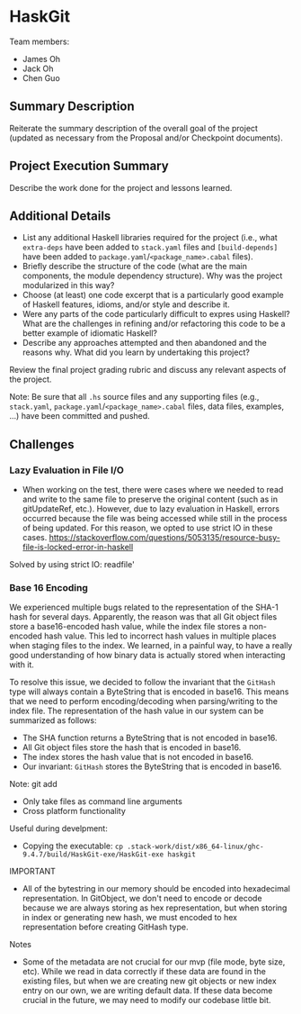 # HaskGit

Team members:

- James Oh
- Jack Oh
- Chen Guo

## Summary Description

Reiterate the summary description of the overall goal of the project (updated as
necessary from the Proposal and/or Checkpoint documents).

## Project Execution Summary

Describe the work done for the project and lessons learned.

## Additional Details

- List any additional Haskell libraries required for the project (i.e., what
  `extra-deps` have been added to `stack.yaml` files and `[build-depends]` have
  been added to `package.yaml`/`<package_name>.cabal` files).
- Briefly describe the structure of the code (what are the main components, the
  module dependency structure). Why was the project modularized in this way?
- Choose (at least) one code excerpt that is a particularly good example of
  Haskell features, idioms, and/or style and describe it.
- Were any parts of the code particularly difficult to expres using Haskell?
  What are the challenges in refining and/or refactoring this code to be a
  better example of idiomatic Haskell?
- Describe any approaches attempted and then abandoned and the reasons why. What
  did you learn by undertaking this project?

Review the final project grading rubric and discuss any relevant aspects of the
project.

Note: Be sure that all `.hs` source files and any supporting files (e.g.,
`stack.yaml`, `package.yaml`/`<package_name>.cabal` files, data files, examples,
...) have been committed and pushed.

## Challenges
### Lazy Evaluation in File I/O
- When working on the test, there were cases where we needed to read and write to the same file to preserve the original content (such as in gitUpdateRef, etc.). However, due to lazy evaluation in Haskell, errors occurred because the file was being accessed while still in the process of being updated. For this reason, we opted to use strict IO in these cases.
https://stackoverflow.com/questions/5053135/resource-busy-file-is-locked-error-in-haskell

Solved by using strict IO: readfile'

### Base 16 Encoding
We experienced multiple bugs related to the representation of the SHA-1 hash for several days. Apparently, the reason was that all Git object files store a base16-encoded hash value, while the index file stores a non-encoded hash value. This led to incorrect hash values in multiple places when staging files to the index. We learned, in a painful way, to have a really good understanding of how binary data is actually stored when interacting with it.

To resolve this issue, we decided to follow the invariant that the `GitHash` type will always contain a ByteString that is encoded in base16. This means that we need to perform encoding/decoding when parsing/writing to the index file. The representation of the hash value in our system can be summarized as follows:

- The SHA function returns a ByteString that is not encoded in base16.
- All Git object files store the hash that is encoded in base16.
- The index stores the hash value that is not encoded in base16.
- Our invariant: `GitHash` stores the ByteString that is encoded in base16.


<!-- Proving the IO heavy application can still have benefits by using Haskell as implementation language -->


Note:
git add
- Only take files as command line arguments
- Cross platform functionality

Useful during develpment:
- Copying the executable: `cp .stack-work/dist/x86_64-linux/ghc-9.4.7/build/HaskGit-exe/HaskGit-exe haskgit`


IMPORTANT
- All of the bytestring in our memory should be encoded into hexadecimal representation. In GitObject, we don't need to encode or decode because we are always storing as hex representation, but when storing in index or generating new hash, we must encoded to hex representation before creating GitHash type.


Notes
- Some of the metadata are not crucial for our mvp (file mode, byte size, etc). While we read in data correctly if these data are found in the existing files, but when we are creating new git objects or new index entry on our own, we are writing default data. If these data become crucial in the future, we may need to modify our codebase little bit.
